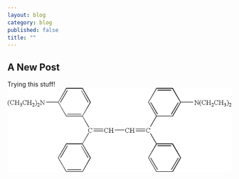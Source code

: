 ```yaml
---
layout: blog
category: blog
published: false
title: ""
---
```


## A New Post

Trying this stuff!
![Example molecule](/_posts/example.png)
